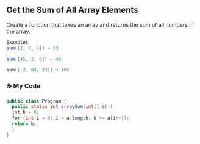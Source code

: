 ## Get the Sum of All Array Elements

Create a function that takes an array and returns the sum of all numbers in the array.
```java
Examples
sum([2, 7, 4]) ➞ 13

sum([45, 3, 0]) ➞ 48

sum([-2, 84, 23]) ➞ 105
```
### ☕  My Code
```java
public class Program {
  public static int arraySum(int[] a) {
  int b = 0;
  for (int i = 0; i < a.length; b += a[i++]);
  return b;
  }
}
```
